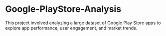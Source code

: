 # Google-PlayStore-Analysis
This project involved analyzing a large dataset of Google Play Store apps to explore app performance, user engagement, and market trends.
